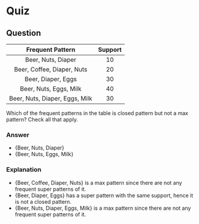 Quiz
====  

Question
--------  

|<b>Frequent Pattern</b>|<b>Support</b>|
|:---------------------:|:------------:|
|Beer, Nuts, Diaper     |           10 |
|Beer, Coffee, Diaper, Nuts|	20|
|Beer, Diaper, Eggs	|30|
|Beer, Nuts, Eggs, Milk	|40|
|Beer, Nuts, Diaper, Eggs, Milk	|30|  
Which of the frequent patterns in the table is closed pattern but not a max pattern? Check all that apply.  

### Answer  
* {Beer, Nuts, Diaper}  
* {Beer, Nuts, Eggs, Milk}  

### Explanation  
*  {Beer, Coffee, Diaper, Nuts} is a max pattern since there are not any frequent super patterns of it.  
* {Beer, Diaper, Eggs} has a super pattern with the same support, hence it is not a closed pattern.  
* {Beer, Nuts, Diaper, Eggs, Milk} is a max pattern since there are not any frequent super patterns of it.  